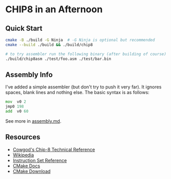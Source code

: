 # CHIP8 in an Afternoon

## Quick Start

```bash
cmake -B ./build -G Ninja  # -G Ninja is optional but recommended
cmake --build ./build && ./build/chip8

# to try assembler run the following binary (after building of course)
./build/chip8asm ./test/foo.asm ./test/bar.bin
```

## Assembly Info

I've added a simple assembler (but don't try to push it very far). It ignores spaces, blank lines and nothing else. The basic syntax is as follows:

```asm
mov  v0 2
jmp0 198
add  v0 60
```

See more in [assembly.md](./assembly.md).

## Resources

- [Cowgod's Chip-8 Technical Reference](http://devernay.free.fr/hacks/chip8/C8TECH10.HTM)
- [Wikipedia](https://en.wikipedia.org/wiki/CHIP-8)
- [Instruction Set Reference](https://johnearnest.github.io/Octo/docs/chip8ref.pdf)
- [CMake Docs](https://cmake.org/cmake/help/latest/index.html)
- [CMake Download](https://cmake.org/download/)
